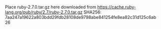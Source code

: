 Place ruby-2.7.0.tar.gz here downloaded from https://cache.ruby-lang.org/pub/ruby/2.7/ruby-2.7.0.tar.gz
SHA256: 7aa247a19622a803bdd29fdb28108de9798abe841254fe8ea82c31d125c6ab26